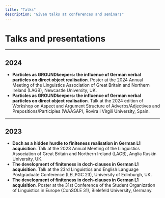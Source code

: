 ```yaml
---
title: "Talks"
description: "Given talks at conferences and seminars"
---
```

# Talks and presentations

---
## 2024
- **Particles as GROUNDkeepers: the influence of German verbal particles on
direct object realisation**. Poster at the 2024 Annual Meeting of the Linguistics Association of Great Britain and Northern Ireland (LAGB), Newcastle University, UK.
- **Particles as GROUNDkeepers: the influence of German verbal particles on
direct object realisation**. Talk at the 2024 edition of Workshop on Aspect and Argument Structure of Adverbs/Adjectives and Prepositions/Participles (WAASAP), Rovira
i Virgili University, Spain.

---
## 2023
- **Doch as a hidden hurdle to finiteness realisation in German L1 acquisition**.
Talk at the 2023 Annual Meeting of the Linguistics Association of Great Britain and
Northern Ireland (LAGB), Anglia Ruskin University, UK.
- **The development of finiteness in doch-clauses in German L1 acquisition**. Talk
at the 23rd Linguistics and English Language Postgraduate Conference (LELPGC 23),
University of Edinburgh, UK.
- **The development of finiteness in doch-clauses in German L1 acquisition**.
Poster at the 31st Conference of the Student Organization of Linguistics in Europe
(ConSOLE 31), Bielefeld University, Germany.
